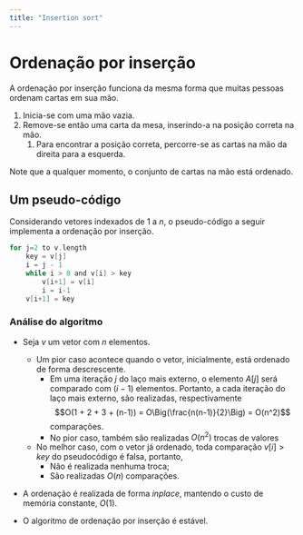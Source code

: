 ```yaml
---
title: "Insertion sort"
---
```


# Ordenação por inserção

A ordenação por inserção funciona da mesma forma que muitas pessoas  ordenam cartas em sua mão. 

1. Inicia-se com uma mão vazia.
2. Remove-se então uma carta da mesa, inserindo-a na posição correta na mão.
	1. Para encontrar a posição correta, percorre-se as cartas na mão da direita para a esquerda.

Note que a qualquer momento, o conjunto de cartas na mão está ordenado.

## Um pseudo-código

Considerando vetores indexados de $1$ a $n$, o pseudo-código a seguir implementa a ordenação por inserção.
```c
for j=2 to v.length
	key = v[j]
	i = j - 1
	while i > 0 and v[i] > key
		v[i+1] = v[i]
		i = i-1
	v[i+1] = key
```

### Análise do algoritmo

- Seja $v$ um vetor com $n$ elementos. 
	- Um pior caso acontece quando o vetor, inicialmente, está ordenado de forma descrescente.
		- Em uma iteração $j$ do laço mais externo, o elemento $A[j]$ será comparado com $(i-1)$ elementos. Portanto, a cada iteração do laço mais externo, são realizadas, respectivamente $$O(1 + 2 + 3 + (n-1)) = O\Big(\frac{n(n-1)}{2}\Big) = O(n^2)$$ comparações.
		- No pior caso, também são realizadas $O(n^2)$ trocas de valores
	- No melhor caso, com o vetor já ordenado, toda comparação $v[i] > key$ do pseudocódigo é falsa, portanto, 
		- Não é realizada nenhuma troca;
		- São realizadas $O(n)$ comparações. 

- A ordenação é realizada de forma *inplace*, mantendo o custo de memória constante, $O(1)$. 
- O algoritmo de ordenação por inserção é estável.